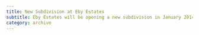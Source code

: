 ```yaml
---
title: New Subdivision at Eby Estates
subtitle: Eby Estates will be opening a new subdivision in January 2014!
category: archive
---
```

